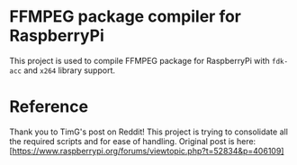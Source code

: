 # FFMPEG package compiler for RaspberryPi

This project is used to compile FFMPEG package for RaspberryPi with `fdk-acc` and `x264` library support.

# Reference

Thank you to TimG's post on Reddit! This project is trying to consolidate all the required scripts and for ease of handling. Original post is here: [https://www.raspberrypi.org/forums/viewtopic.php?t=52834&p=406109]